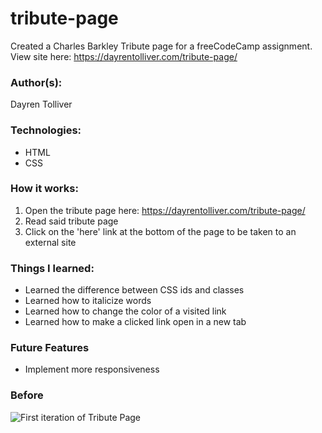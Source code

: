 # tribute-page
Created a Charles Barkley Tribute page for a freeCodeCamp assignment.
View site here: https://dayrentolliver.com/tribute-page/
### Author(s):
Dayren Tolliver

### Technologies:
* HTML
* CSS

### How it works:
1. Open the tribute page here: https://dayrentolliver.com/tribute-page/
2. Read said tribute page
3. Click on the 'here' link at the bottom of the page to be taken to an external site

### Things I learned:
* Learned the difference between CSS ids and classes
* Learned how to italicize words
* Learned how to change the color of a visited link
* Learned how to make a clicked link open in a new tab

### Future Features
* Implement more responsiveness

### Before
![First iteration of Tribute Page](https://media.giphy.com/media/Y0UWaZnHM7LLWaOQZl/giphy.gif)

